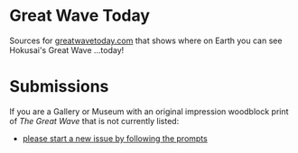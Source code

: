 # Great Wave Today
Sources for [greatwavetoday.com](https://greatwavetoday.com) that shows where on Earth you can see Hokusai's Great Wave ...today!

# Submissions

If you are a Gallery or Museum with an original impression woodblock print of _The Great Wave_ that is not currently listed:
- [please start a new issue by following the prompts](https://github.com/gingerbeardman/greatwavetoday/issues/new/choose)
